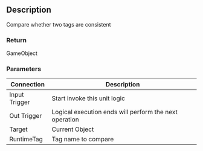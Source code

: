 ## Description

Compare whether two tags are consistent

### Return

GameObject

### Parameters

| Connection    | Description                                            |
| ------------- | ------------------------------------------------------ |
| Input Trigger | Start invoke this unit logic                           |
| Out Trigger   | Logical execution ends will perform the next operation |
| Target        | Current Object                                         |
| RuntimeTag    | Tag name to compare                                    |
